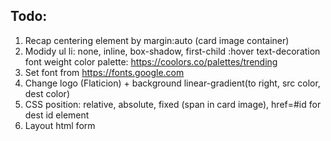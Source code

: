 ## Todo:
1. Recap centering element by margin:auto  (card image container)
2. Modidy ul li: none, inline, box-shadow, first-child 
        :hover text-decoration font weight
        color palette: https://coolors.co/palettes/trending
3. Set font from https://fonts.google.com
4. Change logo (Flaticion) + background linear-gradient(to right, src color, dest color)
5. CSS position: relative, absolute, fixed (span in card image), href=#id for dest id element
6. Layout html form
